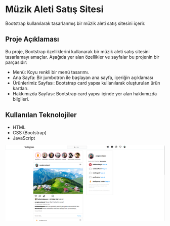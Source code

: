 # Müzik Aleti Satış Sitesi

Bootstrap kullanılarak tasarlanmış bir müzik aleti satış sitesini içerir.

## Proje Açıklaması

Bu proje, Bootstrap özelliklerini kullanarak bir müzik aleti satış sitesini tasarlamayı amaçlar. Aşağıda yer alan özellikler ve sayfalar bu projenin bir parçasıdır:

- Menü: Koyu renkli bir menü tasarımı.
- Ana Sayfa: Bir jumbotron ile başlayan ana sayfa, içeriğin açıklaması
- Ürünlerimiz Sayfası: Bootstrap card yapısı kullanılarak oluşturulan ürün kartları.
- Hakkımızda Sayfası: Bootstrap card yapısı içinde yer alan hakkımızda bilgileri.

## Kullanılan Teknolojiler

- HTML
- CSS (Bootstrap)
- JavaScript

![Instagram Clone](https://github.com/SalihPolat32/Kodluyoruz_Frontend/blob/main/Bootstrap/Instagram%20Clone/Instagram%20Clone.png)
